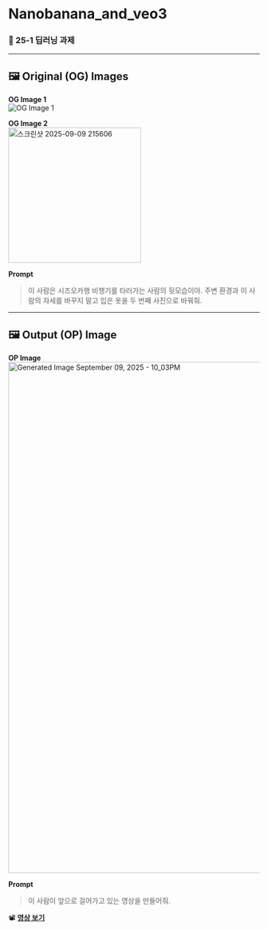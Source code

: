 # Nanobanana_and_veo3
### 📘 25-1 딥러닝 과제

---

## 🖼️ Original (OG) Images

**OG Image 1**  
![OG Image 1](https://github.com/user-attachments/assets/3d6524cd-9c8e-472d-8dc6-033772b708ee)

**OG Image 2**  
<img width="266" height="271" alt="스크린샷 2025-09-09 215606" src="https://github.com/user-attachments/assets/c067051e-be75-4b0c-98df-33bde7b686f0" />

**Prompt**  
> 이 사람은 시즈오카행 비행기를 타러가는 사람의 뒷모습이야. 주변 환경과 이 사람의 자세를 바꾸지 말고 입은 옷을 두 번째 사진으로 바꿔줘.

---

## 🖼️ Output (OP) Image

**OP Image**
<img width="1024" height="1024" alt="Generated Image September 09, 2025 - 10_03PM" src="https://github.com/user-attachments/assets/6c88903d-d2d6-4ba6-a640-92185d319945" />



**Prompt**  
> 이 사람이 앞으로 걸어가고 있는 영상을 만들어줘.

📽️ **[영상 보기](https://github.com/user-attachments/assets/b491a56e-aed4-4be6-aea7-2dc6effc1a00)**
